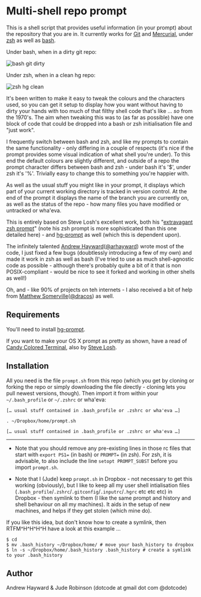 Multi-shell repo prompt
==========
This is a shell script that provides useful information (in your prompt) about the repository that you are in. It currently works for [Git](http://git-scm.com/) and [Mercurial](http://mercurial.selenic.com/), under [zsh](http://en.wikipedia.org/wiki/Zsh) as well as [bash](http://en.wikipedia.org/wiki/Bash_%28Unix_shell%29).

Under bash, when in a dirty git repo:

![bash git dirty](https://raw.githubusercontent.com/dotcode/multi-shell-repo-prompt/master/img/bash-git-dirty.png)

Under zsh, when in a clean hg repo:

![zsh hg clean](https://raw.githubusercontent.com/dotcode/multi-shell-repo-prompt/master/img/zsh-hg-clean.png)

It's been written to make it easy to tweak the colours and the characters used, so you can get it setup to display how you want without having to dirty your hands with too much of that filthy shell code that's like … _so_ from the 1970's. The aim when tweaking this was to (as far as possible) have one block of code that could be dropped into a bash or zsh initialisation file and "just work".

I frequently switch between bash and zsh, and like my prompts to contain the same functionality - only differing in a couple of respects (it's nice if the prompt provides some visual indication of what shell you're under). To this end the default colours are slightly different, and outside of a repo the prompt character differs between bash and zsh - under bash it's '$', under zsh it's '%'. Trivially easy to change this to something you're happier with.

As well as the usual stuff you might like in your prompt, it displays which part of your current working directory is tracked in version control. At the end of the prompt it displays the name of the branch you are currently on, as well as the status of the repo - how many files you have modified or untracked or wha'eva.

This is entirely based on Steve Losh's excellent work, both his "[extravagant zsh prompt](http://stevelosh.com/blog/2010/02/my-extravagant-zsh-prompt/)" (note his zsh prompt is more sophisticated than this one detailed here) - and [hg-prompt](http://stevelosh.com/projects/hg-prompt/) as well (which this is dependent upon).

The infinitely talented [Andrew Hayward](https://github.com/andrewhayward)([@arhayward](https://twitter.com/arhayward)) wrote most of the code, I just fixed a few bugs (doubtlessly introducing a few of my own) and made it work in zsh as well as bash (I've tried to use as much shell-agnostic code as possible - although there's probably quite a bit of it that is non POSIX-compliant - would be nice to see it forked and working in other shells as well!)

Oh, and - like 90% of projects on teh internets - I also received a bit of help from [Matthew Somerville](http://www.dracos.co.uk/)([@dracos](https://twitter.com/dracos)) as well.


Requirements
------------
You'll need to install [hg-prompt](http://stevelosh.com/projects/hg-prompt/).

If you want to make your OS X prompt as pretty as shown, have a read of [Candy Colored Terminal](http://stevelosh.com/blog/2009/03/candy-colored-terminal/), also by [Steve Losh](http://stevelosh.com/about/).

Installation
------------
All you need is the file `prompt.sh` from this repo (which you get by cloning or forking the repo or simply downloading the file directly - cloning lets you pull newest versions, though). Then import it from within your `~/.bash_profile` or `~/.zshrc` or wha'eva:

	[… usual stuff contained in .bash_profile or .zshrc or wha'eva …]
	
	. ~/Dropbox/home/prompt.sh
	
	[… usual stuff contained in .bash_profile or .zshrc or wha'eva …]

***

* Note that you should remove any pre-existing lines in those rc files that start with `export PS1=` (in bash) or `PROMPT=` (in zsh). For zsh, it is advisable, to also include the line `setopt PROMPT_SUBST` before you import `prompt.sh`.

* Note that I (Jude) keep `prompt.sh` in Dropbox - not necessary to get this working (obviously), but I like to keep all my user shell intialisation files (`.bash_profile`/`.zshrc`/`.gitconfig`/`.inputrc`/`.hgrc` etc etc etc) in Dropbox - then symlink to them (I like the same prompt and history and shell behaviour on all my machines). It aids in the setup of new machines, and helps if they get stolen (which mine do).

If you like this idea, but don't know how to create a symlink, then RTFM^H^H^H^H have a look at this example …

	$ cd
	$ mv .bash_history ~/Dropbox/home/ # move your bash_history to dropbox
	$ ln -s ~/Dropbox/home/.bash_history .bash_history # create a symlink to your .bash_history	


Author
------
Andrew Hayward & Jude Robinson (dotcode at gmail dot com @dotcode)

